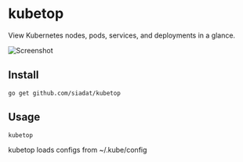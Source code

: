 # kubetop

View Kubernetes nodes, pods, services, and deployments in a glance.

![Screenshot](https://raw.githubusercontent.com/siadat/kubetop/screenshot/screenshot.png)

## Install

    go get github.com/siadat/kubetop

## Usage

    kubetop

kubetop loads configs from ~/.kube/config
